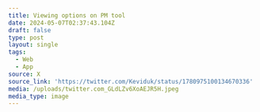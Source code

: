 ```yaml
---
title: Viewing options on PM tool
date: 2024-05-07T02:37:43.104Z
draft: false
type: post
layout: single
tags:
  - Web
  - App
source: X
source_link: 'https://twitter.com/Keviduk/status/1780975100134670336'
media: /uploads/twitter.com_GLdLZv6XoAEJR5H.jpeg
media_type: image
---
```


